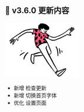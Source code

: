 ## 🎉 v3.6.0 更新内容

![](https://raw.githubusercontent.com/xcc3641/AddictedPics/master/blog/202112121620463.png)

- 新增 检查更新
- 新增 切换首页字体
- 优化 设置页面